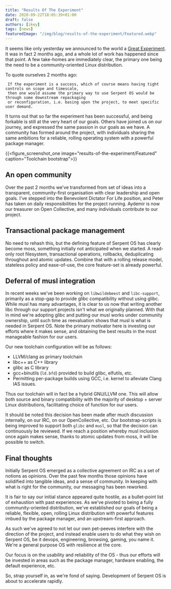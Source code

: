 ```yaml
---
title: "Results Of The Experiment"
date: 2020-09-22T18:05:39+01:00
draft: false
authors: [ikey]
tags: [news]
featuredImage: "/img/blog/results-of-the-experiment/Featured.webp"
---
```


It seems like only yesterday we announced to the world a [Great Experiment](https://serpentos.com/blog/2020/07/01/the-great-experiment/).
It was in fact 2 months ago, and a whole lot of work has happened since that point. A few take-homes are immediately clear, the primary
one being the need to be a community-oriented Linux distribution.

<!--more-->

To quote ourselves 2 months ago:


```
 If the experiment is a success, which of course means having tight controls on scope and timescale,
 then one would assume the primary way to use Serpent OS would be through some downstream repackaging
 or reconfiguration, i.e. basing upon the project, to meet specific user demand.
```

It turns out that so far the experiment has been successful, and being forkable is still at the very
heart of our goals. Others have joined us on our journey, and expressed the same passion in our goals
as we have. A community has formed around the project, with individuals sharing the same ambitions
for a reliable, rolling operating system with a powerful package manager.

{{<figure_screenshot_one image="results-of-the-experiment/Featured" caption="Toolchain bootstrap">}}


## An open community

Over the past 2 months we've transformed from set of ideas into a transparent, community-first organisation
with clear leadership and open goals. I've stepped into the Benevolent Dictator For Life position, and Peter
has taken on daily responsibilities for the project running. Aydemir is now our treasurer on Open Collective,
and many individuals contribute to our project.

## Transactional package management

No need to rehash this, but the defining feature of Serpent OS has clearly become moss, something initially
not anticipated when we started. A read-only root filesystem, transactional operations, rollbacks, deduplicating
throughout and atomic updates. Combine that with a rolling release model, stateless policy and ease-of-use,
the core feature-set is already powerful.

## Deferral of musl integration

In recent weeks we've been working on `libwildebeest` and `libc-support`, primarily as a stop-gap to provide
glibc compatibility without using glibc. While musl has many advantages, it is clear to us now that writing
another libc through our support projects isn't what we originally planned. With that in mind we're adopting
glibc and putting our musl works under community ownership, until such time as reevaluation shows that musl is
what is needed in Serpent OS. Note the primary motivator here is investing our efforts where it makes sense,
and obtaining the best results in the most manageable fashion for our users.

Our new toolchain configuration will be as follows:

 - LLVM/clang as primary toolchain
 - libc++ as C++ library
 - glibc as C library
 - gcc+binutils (`ld.bfd`) provided to build glibc, elfutils, etc.
 - Permitting per-package builds using GCC, i.e. kernel to alleviate Clang IAS issues.

Thus our toolchain will in fact be a hybrid GNU/LLVM one. This will allow both source and binary compatibility
with the majority of desktop + server Linux distributions, facilitating choice of function for our users.

It should be noted this decision has been made after much discussion internally, on our IRC, on our OpenCollective,
etc. Our bootstrap-scripts is being improved to support both `glibc` and `musl`, so that the decision can continuously
be reviewed. If we reach a position whereby musl inclusion once again makes sense, thanks to atomic updates
from moss, it will be possible to switch.

## Final thoughts

Initially Serpent OS emerged as a collective agreement on IRC as a set of notions as opinions. Over the past few
months those opinions have solidified into tangible ideas, and a sense of community. In keeping with what is
right for the community, our messaging has been reworked.

It is fair to say our initial stance appeared quite hostile, as a bullet-point list of exhaustion with past
experiences. As we've pivoted to being a fully community-oriented distribution, we've established our goals
of being a reliable, flexible, open, rolling Linux distribution with powerful features imbued by the
package manager, and an upstream-first approach.

As such we've agreed to not let our own pet-peeves interfere with the direction of the project, and instead
enable users to do what they wish on Serpent OS, be it devops, engineering, browsing, gaming, you name it.
We're a general purpose OS with resilience at the core.

Our focus is on the usability and reliability of the OS - thus our efforts will be invested in areas such
as the package manager, hardware enabling, the default experience, etc.

So, strap yourself in, as we're fond of saying. Development of Serpent OS is about to accelerate rapidly.
